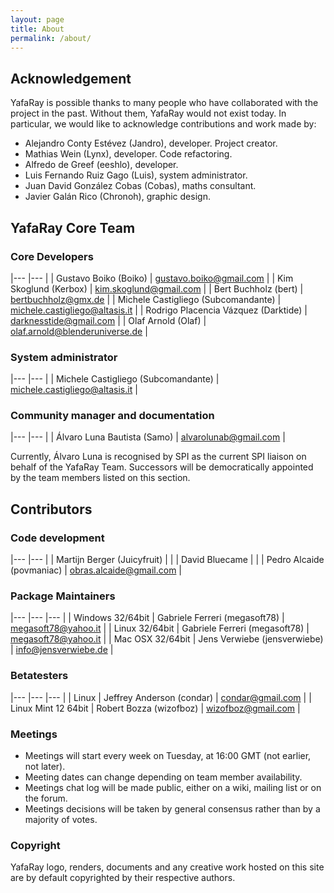 ```yaml
---
layout: page
title: About
permalink: /about/
---
```


## Acknowledgement

YafaRay is possible thanks to many people who have collaborated with the project in the past. Without them, YafaRay would not exist today. In particular, we would like to acknowledge contributions and work made by:

- Alejandro Conty Estévez (Jandro), developer. Project creator.
- Mathias Wein (Lynx), developer. Code refactoring.
- Alfredo de Greef (eeshlo), developer.
- Luis Fernando Ruiz Gago (Luis), system administrator.
- Juan David González Cobas (Cobas), maths consultant.
- Javier Galán Rico (Chronoh), graphic design.

## YafaRay Core Team
### Core Developers 	

|---                                   |---                             |
| Gustavo Boiko (Boiko)                | gustavo.boiko@gmail.com        |
| Kim Skoglund (Kerbox)                | kim.skoglund@gmail.com         |
| Bert Buchholz (bert)                 | bertbuchholz@gmx.de            |
| Michele Castigliego (Subcomandante)  | michele.castigliego@altasis.it |
| Rodrigo Placencia Vázquez (Darktide) | darknesstide@gmail.com         |
| Olaf Arnold (Olaf)                   | olaf.arnold@blenderuniverse.de |

### System administrator 	

|---                                  |---                              |
| Michele Castigliego (Subcomandante) | michele.castigliego@altasis.it  |

### Community manager and documentation
	
|---                          |---                    |
| Álvaro Luna Bautista (Samo) | alvarolunab@gmail.com |

Currently, Álvaro Luna is recognised by SPI as the current SPI liaison on behalf of the YafaRay Team. Successors will be democratically appointed by the team members listed on this section.

## Contributors

### Code development
	
|---                           |---                       |
| Martijn Berger (Juicyfruit)  |                          |
| David Bluecame               |                          |
| Pedro Alcaide (povmaniac)    | obras.alcaide@gmail.com  |

### Package Maintainers

|---                    |---                            |---                   |
| Windows 32/64bit      | Gabriele Ferreri (megasoft78) | megasoft78@yahoo.it  |
| Linux 32/64bit        | Gabriele Ferreri (megasoft78) | megasoft78@yahoo.it  |
| Mac OSX 32/64bit      | Jens Verwiebe (jensverwiebe)  | info@jensverwiebe.de |

### Betatesters

|---                    |---                          |---                 |
| Linux                 | Jeffrey Anderson (condar)   | condar@gmail.com   |
| Linux Mint 12 64bit   | Robert Bozza (wizofboz)     | wizofboz@gmail.com |

### Meetings

  - Meetings will start every week on Tuesday, at 16:00 GMT (not earlier, not later).
  - Meeting dates can change depending on team member availability.
  - Meetings chat log will be made public, either on a wiki, mailing list or on the forum.
  - Meetings decisions will be taken by general consensus rather than by a majority of votes.

### Copyright

YafaRay logo, renders, documents and any creative work hosted on this site are by default copyrighted by their respective authors.

